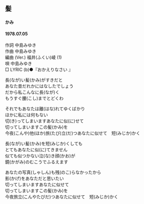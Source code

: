 ## 髪
#### かみ
#### 1978.07.05


作詞     中島みゆき  
作曲     中島みゆき  
編曲 (Ver.) 福井(ふくい)崚 (1)   
唄     中島みゆき  
□ LYRIC (b)●『おかえりなさい 』


長(なが)い髪(かみ)がすきだと  
あなた昔だれかにはなしたでしょう  
だから私こんなに長(なが)く  
もうすぐ腰(こし)までとどくわ  
  
それでもあなたは離(はな)れてゆくばかり  
ほかに私には何もない  
切(き)ってしまいますあなたに似(に)せて  
切ってしまいますこの髪(かみ)を  
今夜(こんや)他(ほか)旅(たび)立(だ)つあなたに似せて　短(みじか)かく  
  
長(なが)い髪(かみ)を短(みじか)くしても  
とてもあなたに似(に)てきません  
似ても似つかない泣(な)き顔(かお)が  
鏡(かがみ)のむこうでふるえます  
  
あなたの写真(しゃしん)も残(のこ)らなかったから  
影(かげ)をあなただと思いたい  
切ってしまいますあなたに似せて  
切ってしまいますこの髪(かみ)を  
今夜旅立(こんやたびだ)つあなたに似せて　短(みじか)かく  